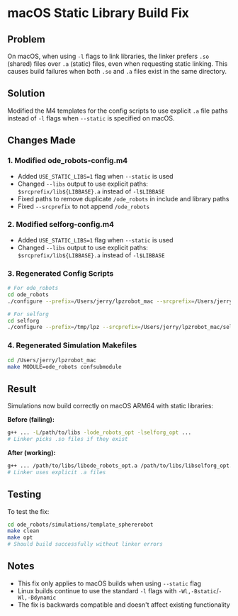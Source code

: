 # macOS Static Library Build Fix

## Problem
On macOS, when using `-l` flags to link libraries, the linker prefers `.so` (shared) files over `.a` (static) files, even when requesting static linking. This causes build failures when both `.so` and `.a` files exist in the same directory.

## Solution
Modified the M4 templates for the config scripts to use explicit `.a` file paths instead of `-l` flags when `--static` is specified on macOS.

## Changes Made

### 1. Modified ode_robots-config.m4
- Added `USE_STATIC_LIBS=1` flag when `--static` is used
- Changed `--libs` output to use explicit paths: `$srcprefix/lib${LIBBASE}.a` instead of `-l$LIBBASE`
- Fixed paths to remove duplicate `/ode_robots` in include and library paths
- Fixed `--srcprefix` to not append `/ode_robots` 

### 2. Modified selforg-config.m4
- Added `USE_STATIC_LIBS=1` flag when `--static` is used  
- Changed `--libs` output to use explicit paths: `$srcprefix/lib${LIBBASE}.a` instead of `-l$LIBBASE`

### 3. Regenerated Config Scripts
```bash
# For ode_robots
cd ode_robots
./configure --prefix=/Users/jerry/lpzrobot_mac --srcprefix=/Users/jerry/lpzrobot_mac/ode_robots --system=MAC_ARM64 --type=DEVEL

# For selforg
cd selforg  
./configure --prefix=/tmp/lpz --srcprefix=/Users/jerry/lpzrobot_mac/selforg --system=MAC_ARM64 --type=DEVEL
```

### 4. Regenerated Simulation Makefiles
```bash
cd /Users/jerry/lpzrobot_mac
make MODULE=ode_robots confsubmodule
```

## Result
Simulations now build correctly on macOS ARM64 with static libraries:

**Before (failing):**
```bash
g++ ... -L/path/to/libs -lode_robots_opt -lselforg_opt ...
# Linker picks .so files if they exist
```

**After (working):**
```bash
g++ ... /path/to/libs/libode_robots_opt.a /path/to/libs/libselforg_opt.a ...
# Linker uses explicit .a files
```

## Testing
To test the fix:
```bash
cd ode_robots/simulations/template_sphererobot
make clean
make opt
# Should build successfully without linker errors
```

## Notes
- This fix only applies to macOS builds when using `--static` flag
- Linux builds continue to use the standard `-l` flags with `-Wl,-Bstatic`/`-Wl,-Bdynamic`
- The fix is backwards compatible and doesn't affect existing functionality